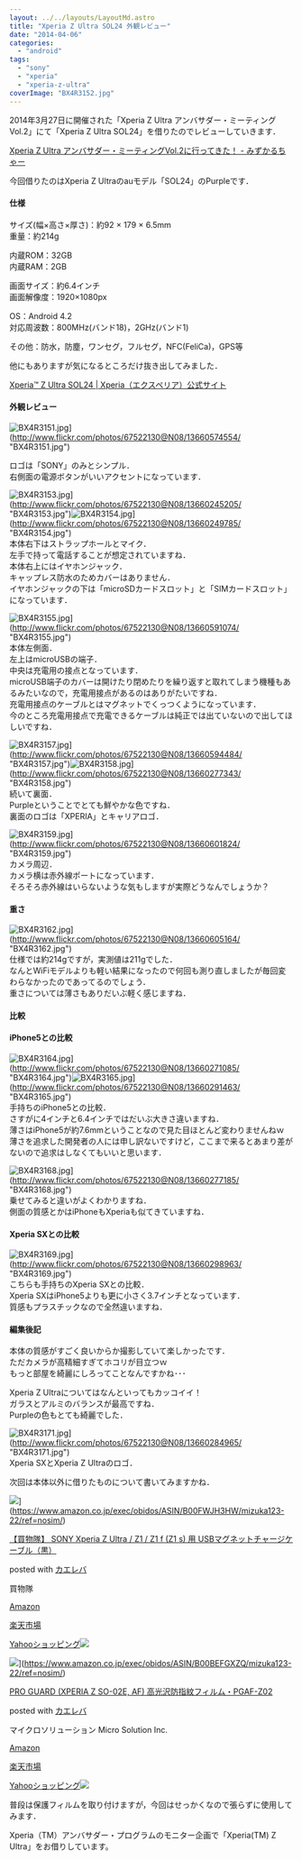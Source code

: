 ```yaml
---
layout: ../../layouts/LayoutMd.astro
title: "Xperia Z Ultra SOL24 外観レビュー"
date: "2014-04-06"
categories: 
  - "android"
tags: 
  - "sony"
  - "xperia"
  - "xperia-z-ultra"
coverImage: "BX4R3152.jpg"
---
```


2014年3月27日に開催された「Xperia Z Ultra アンバサダー・ミーティングVol.2」にて「Xperia Z Ultra SOL24」を借りたのでレビューしていきます．

[Xperia Z Ultra アンバサダー・ミーティングVol\.2に行ってきた！ \- みずかるちゃー](https://mizuka123.net/archive/5459/)

今回借りたのはXperia Z Ultraのauモデル「SOL24」のPurpleです．

#### 仕様

サイズ(幅×高さ×厚さ)：約92 × 179 × 6.5mm  
重量：約214g

内蔵ROM：32GB  
内蔵RAM：2GB

画面サイズ：約6.4インチ  
画面解像度：1920×1080px

OS：Android 4.2  
対応周波数：800MHz(バンド18)，2GHz(バンド1)

その他：防水，防塵，ワンセグ，フルセグ，NFC(FeliCa)，GPS等

他にもありますが気になるところだけ抜き出してみました．

[Xperia™ Z Ultra SOL24 \| Xperia（エクスペリア）公式サイト](https://xperia.sony.jp/xperia/au/sol24/)

#### 外観レビュー

![BX4R3151.jpg](/archive/images/13660574554_a9b9fc10fe_b.jpg)](http://www.flickr.com/photos/67522130@N08/13660574554/ "BX4R3151.jpg")

ロゴは「SONY」のみとシンプル．  
右側面の電源ボタンがいいアクセントになっています．

![BX4R3153.jpg](/archive/images/13660245205_f3f27f049d_b.jpg)](http://www.flickr.com/photos/67522130@N08/13660245205/ "BX4R3153.jpg")![BX4R3154.jpg](/archive/images/13660249785_0433b02a12_b.jpg)](http://www.flickr.com/photos/67522130@N08/13660249785/ "BX4R3154.jpg")  
本体右下はストラップホールとマイク．  
左手で持って電話することが想定されていますね．  
本体右上にはイヤホンジャック．  
キャップレス防水のためカバーはありません．  
イヤホンジャックの下は「microSDカードスロット」と「SIMカードスロット」になっています．

![BX4R3155.jpg](/archive/images/13660591074_be0a2e746f_b.jpg)](http://www.flickr.com/photos/67522130@N08/13660591074/ "BX4R3155.jpg")  
本体左側面．  
左上はmicroUSBの端子．  
中央は充電用の接点となっています．  
microUSB端子のカバーは開けたり閉めたりを繰り返すと取れてしまう機種もあるみたいなので，充電用接点があるのはありがたいですね．  
充電用接点のケーブルとはマグネットでくっつくようになっています．  
今のところ充電用接点で充電できるケーブルは純正では出ていないので出してほしいですね．

![BX4R3157.jpg](/archive/images/13660594484_416479653b_b.jpg)](http://www.flickr.com/photos/67522130@N08/13660594484/ "BX4R3157.jpg")![BX4R3158.jpg](/archive/images/13660277343_e3ab3599bc_b.jpg)](http://www.flickr.com/photos/67522130@N08/13660277343/ "BX4R3158.jpg")  
続いて裏面．  
Purpleということでとても鮮やかな色ですね．  
裏面のロゴは「XPERIA」とキャリアロゴ．

![BX4R3159.jpg](/archive/images/13660601824_b0404f56b6_b.jpg)](http://www.flickr.com/photos/67522130@N08/13660601824/ "BX4R3159.jpg")  
カメラ周辺．  
カメラ横は赤外線ポートになっています．  
そろそろ赤外線はいらないような気もしますが実際どうなんでしょうか？

#### 重さ

![BX4R3162.jpg](/archive/images/13660605164_a11692c68c_b.jpg)](http://www.flickr.com/photos/67522130@N08/13660605164/ "BX4R3162.jpg")  
仕様では約214gですが，実測値は211gでした．  
なんとWiFiモデルよりも軽い結果になったので何回も測り直しましたが毎回変わらなかったのであってるのでしょう．  
重さについては薄さもありだいぶ軽く感じますね．

#### 比較

#### iPhone5との比較

![BX4R3164.jpg](/archive/images/13660271085_2d3343b5aa_b.jpg)](http://www.flickr.com/photos/67522130@N08/13660271085/ "BX4R3164.jpg")![BX4R3165.jpg](/archive/images/13660291463_4b7327aa01_b.jpg)](http://www.flickr.com/photos/67522130@N08/13660291463/ "BX4R3165.jpg")  
手持ちのiPhone5との比較．  
さすがに4インチと6.4インチではだいぶ大きさ違いますね．  
薄さはiPhone5が約7.6mmということなので見た目ほとんど変わりませんねｗ  
薄さを追求した開発者の人には申し訳ないですけど，ここまで来るとあまり差がないので追求はしなくてもいいと思います．

![BX4R3168.jpg](/archive/images/13660277185_f57705bbdf_b.jpg)](http://www.flickr.com/photos/67522130@N08/13660277185/ "BX4R3168.jpg")  
乗せてみると違いがよくわかりますね．  
側面の質感とかはiPhoneもXperiaも似てきていますね．

#### Xperia SXとの比較

![BX4R3169.jpg](/archive/images/13660298963_860c5a4ab2_b.jpg)](http://www.flickr.com/photos/67522130@N08/13660298963/ "BX4R3169.jpg")  
こちらも手持ちのXperia SXとの比較．  
Xperia SXはiPhone5よりも更に小さく3.7インチとなっています．  
質感もプラスチックなので全然違いますね．

#### 編集後記

本体の質感がすごく良いからか撮影していて楽しかったです．  
ただカメラが高精細すぎてホコリが目立つｗ  
もっと部屋を綺麗にしろってことなんですかね･･･

Xperia Z Ultraについてはなんといってもカッコイイ！  
ガラスとアルミのバランスが最高ですね．  
Purpleの色もとても綺麗でした．

![BX4R3171.jpg](/archive/images/13660284965_abb39ee379_b.jpg)](http://www.flickr.com/photos/67522130@N08/13660284965/ "BX4R3171.jpg")  
Xperia SXとXperia Z Ultraのロゴ．

次回は本体以外に借りたものについて書いてみますかね．

![](/archive/images/41dWRuqP20L._SL160_.jpg)](https://www.amazon.co.jp/exec/obidos/ASIN/B00FWJH3HW/mizuka123-22/ref=nosim/)

[【買物隊】 SONY Xperia Z Ultra / Z1 / Z1 f (Z1 s) 用 USBマグネットチャージケーブル（黒）](https://www.amazon.co.jp/exec/obidos/ASIN/B00FWJH3HW/mizuka123-22/ref=nosim/)

posted with [カエレバ](http://kaereba.com)

買物隊

[Amazon](http://www.amazon.co.jp/gp/search?keywords=SONY%20Xperia%20Z%20Ultra&__mk_ja_JP=%83J%83%5E%83J%83i&tag=mizuka123-22 "アマゾン")

[楽天市場](http://hb.afl.rakuten.co.jp/hgc/032b53ee.4b34c5ee.0f4a541e.f440145e/?pc=http%3A%2F%2Fsearch.rakuten.co.jp%2Fsearch%2Fmall%2FSONY%2520Xperia%2520Z%2520Ultra%2F-%2Ff.1-p.1-s.1-sf.0-st.A-v.2%3Fx%3D0%26scid%3Daf_ich_link_urltxt%26m%3Dhttp%3A%2F%2Fm.rakuten.co.jp%2F "楽天市場")

[Yahooショッピング![](//ad.jp.ap.valuecommerce.com/servlet/gifbanner?sid=3066752&pid=881990642)](//ck.jp.ap.valuecommerce.com/servlet/referral?sid=3066752&pid=881990642&vc_url=http%3A%2F%2Fshopping.search.yahoo.co.jp%2Fsearch%3FuIv%3Don%26ei%3DUTF-8%26tab_ex%3Dcommerce%26slider%3D0%26va%3DSONY%2520Xperia%2520Z%2520Ultra "Yahooショッピング")

![](/archive/images/41XC5xy9Y6L._SL160_.jpg)](https://www.amazon.co.jp/exec/obidos/ASIN/B00BEFGXZQ/mizuka123-22/ref=nosim/)

[PRO GUARD (XPERIA Z SO-02E, AF) 高光沢防指紋フィルム・PGAF-Z02](https://www.amazon.co.jp/exec/obidos/ASIN/B00BEFGXZQ/mizuka123-22/ref=nosim/)

posted with [カエレバ](http://kaereba.com)

マイクロソリューション Micro Solution Inc.

[Amazon](http://www.amazon.co.jp/gp/search?keywords=PRO%20GUARD&__mk_ja_JP=%83J%83%5E%83J%83i&tag=mizuka123-22 "アマゾン")

[楽天市場](http://hb.afl.rakuten.co.jp/hgc/032b53ee.4b34c5ee.0f4a541e.f440145e/?pc=http%3A%2F%2Fsearch.rakuten.co.jp%2Fsearch%2Fmall%2FPRO%2520GUARD%2F-%2Ff.1-p.1-s.1-sf.0-st.A-v.2%3Fx%3D0%26scid%3Daf_ich_link_urltxt%26m%3Dhttp%3A%2F%2Fm.rakuten.co.jp%2F "楽天市場")

[Yahooショッピング![](//ad.jp.ap.valuecommerce.com/servlet/gifbanner?sid=3066752&pid=881990642)](//ck.jp.ap.valuecommerce.com/servlet/referral?sid=3066752&pid=881990642&vc_url=http%3A%2F%2Fshopping.search.yahoo.co.jp%2Fsearch%3FuIv%3Don%26ei%3DUTF-8%26tab_ex%3Dcommerce%26slider%3D0%26va%3DPRO%2520GUARD "Yahooショッピング")

普段は保護フィルムを取り付けますが，今回はせっかくなので張らずに使用してみます．

Xperia（TM）アンバサダー・プログラムのモニター企画で「Xperia(TM) Z Ultra」をお借りしています。
